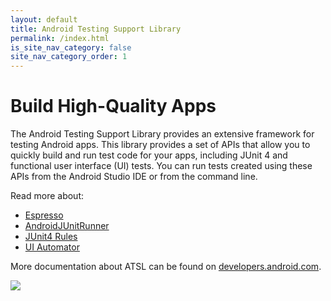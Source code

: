 ```yaml
---
layout: default
title: Android Testing Support Library
permalink: /index.html
is_site_nav_category: false
site_nav_category_order: 1
---
```


<div class="mdl-grid docs-content-wrapper mdl-grid--no-spacing">
  <div class="mdl-cell mdl-cell--6-col">
    <h1>Build High-Quality Apps</h1>

  <p>The Android Testing Support Library provides an extensive framework for testing Android apps. This library provides a set of APIs that allow you to quickly build and run test code for your apps, including JUnit 4 and functional user interface (UI) tests. You can run tests created using these APIs from the Android Studio IDE or from the command line.</p>

  Read more about:
  <ul>
    <li><a href="{{ site.baseurl }}/docs/espresso/index.html">Espresso</a></li>
    <li><a href="{{ site.baseurl }}/docs/androidjunitrunner-guide/index.html">AndroidJUnitRunner</a></li>
    <li><a href="{{ site.baseurl }}/docs/rules/index.html">JUnit4 Rules</a></li>
    <li><a href="{{ site.baseurl }}/docs/uiautomator/index.html">UI Automator</a></li>
  </ul>

  <p>More documentation about ATSL can be found on <a href="https://developer.android.com/tools/testing-support-library/index.html">developers.android.com</a>.</p>
  </div>

  <div class="mdl-cell mdl-cell--6-col">
      <img src="{{ site.baseurl }}/assets/testinghome.png"/>
  </div>
</div>
